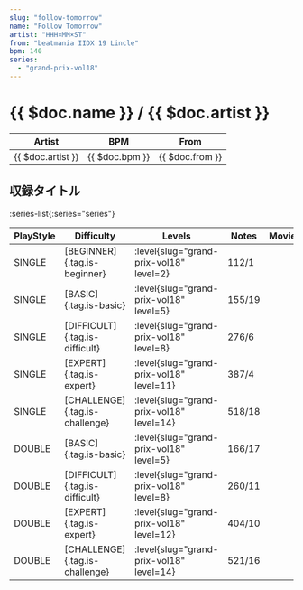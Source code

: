 ```yaml
---
slug: "follow-tomorrow"
name: "Follow Tomorrow"
artist: "HHH×MM×ST"
from: "beatmania IIDX 19 Lincle"
bpm: 140
series:
  - "grand-prix-vol18"
---
```


# {{ $doc.name }} / {{ $doc.artist }}

|Artist|BPM|From|
|------|---|----|
|{{ $doc.artist }}|{{ $doc.bpm }}|{{ $doc.from }}|

## 収録タイトル

:series-list{:series="series"}

|PlayStyle|Difficulty|Levels|Notes|Movie|
|---------|----------|------|-----|-----|
|SINGLE|[BEGINNER]{.tag.is-beginner}|<div class="field is-grouped is-grouped-multiline"> :level{slug="grand-prix-vol18" level=2}</div>|112/1||
|SINGLE|[BASIC]{.tag.is-basic}|<div class="field is-grouped is-grouped-multiline"> :level{slug="grand-prix-vol18" level=5}</div>|155/19||
|SINGLE|[DIFFICULT]{.tag.is-difficult}|<div class="field is-grouped is-grouped-multiline"> :level{slug="grand-prix-vol18" level=8}</div>|276/6||
|SINGLE|[EXPERT]{.tag.is-expert}|<div class="field is-grouped is-grouped-multiline"> :level{slug="grand-prix-vol18" level=11}</div>|387/4||
|SINGLE|[CHALLENGE]{.tag.is-challenge}|<div class="field is-grouped is-grouped-multiline"> :level{slug="grand-prix-vol18" level=14}</div>|518/18||
|DOUBLE|[BASIC]{.tag.is-basic}|<div class="field is-grouped is-grouped-multiline"> :level{slug="grand-prix-vol18" level=5}</div>|166/17||
|DOUBLE|[DIFFICULT]{.tag.is-difficult}|<div class="field is-grouped is-grouped-multiline"> :level{slug="grand-prix-vol18" level=8}</div>|260/11||
|DOUBLE|[EXPERT]{.tag.is-expert}|<div class="field is-grouped is-grouped-multiline"> :level{slug="grand-prix-vol18" level=12}</div>|404/10||
|DOUBLE|[CHALLENGE]{.tag.is-challenge}|<div class="field is-grouped is-grouped-multiline"> :level{slug="grand-prix-vol18" level=14}</div>|521/16||

